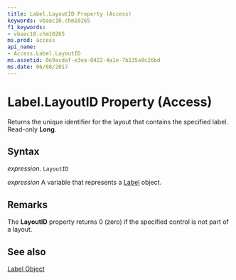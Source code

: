 ```yaml
---
title: Label.LayoutID Property (Access)
keywords: vbaac10.chm10265
f1_keywords:
- vbaac10.chm10265
ms.prod: access
api_name:
- Access.Label.LayoutID
ms.assetid: 0e9acdaf-e3ea-0422-4a1e-7b135a9c26bd
ms.date: 06/08/2017
---
```



# Label.LayoutID Property (Access)

Returns the unique identifier for the layout that contains the specified label. Read-only  **Long**.


## Syntax

 _expression_. `LayoutID`

 _expression_ A variable that represents a [Label](./Access.Label.md) object.


## Remarks

The  **LayoutID** property returns 0 (zero) if the specified control is not part of a layout.


## See also


[Label Object](Access.Label.md)

